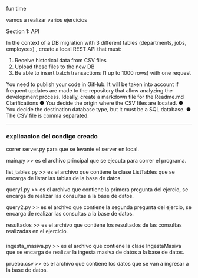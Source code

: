 
fun time

vamos a realizar varios ejercicios 


Section 1: API

In the context of a DB migration with 3 different tables (departments, jobs, employees) , create
a local REST API that must:

1. Receive historical data from CSV files
2. Upload these files to the new DB
3. Be able to insert batch transactions (1 up to 1000 rows) with one request

You need to publish your code in GitHub. It will be taken into account if frequent updates are
made to the repository that allow analyzing the development process. Ideally, create a
markdown file for the Readme.md
Clarifications
● You decide the origin where the CSV files are located.
● You decide the destination database type, but it must be a SQL database.
● The CSV file is comma separated.

------

### explicacion del condigo creado ###

correr server.py para que se levante el server en local. 

main.py >> es el archivo principal que se ejecuta para correr el programa.

list_tables.py >> es el archivo que contiene la clase ListTables que se encarga de listar las tablas de la base de datos.

query1.py >> es el archivo que contiene la primera pregunta del ejercio,  se encarga de realizar las consultas a la base de datos.

query2.py >> es el archivo que contiene la segunda pregunta del ejercio,  se encarga de realizar las consultas a la base de datos.

resultados >> es el archivo que contiene los resultados de las consultas realizadas en el ejercicio.

###

ingesta_masiva.py >> es el archivo que contiene la clase IngestaMasiva que se encarga de realizar la ingesta masiva de datos a la base de datos.

prueba.csv >> es el archivo que contiene los datos que se van a ingresar a la base de datos.
